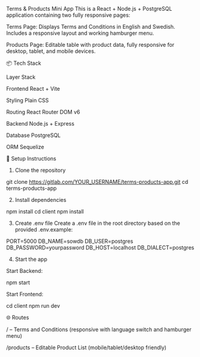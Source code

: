 Terms & Products Mini App
This is a React + Node.js + PostgreSQL application containing two fully responsive pages:


Terms Page: Displays Terms and Conditions in English and Swedish. Includes a responsive layout and working hamburger menu.

Products Page: Editable table with product data, fully responsive for desktop, tablet, and mobile devices.



📦 Tech Stack



Layer
Stack




Frontend
React + Vite


Styling
Plain CSS


Routing
React Router DOM v6


Backend
Node.js + Express


Database
PostgreSQL


ORM
Sequelize





🔧 Setup Instructions

1. Clone the repository

git clone https://gitlab.com/YOUR_USERNAME/terms-products-app.git
cd terms-products-app



2. Install dependencies

npm install
cd client
npm install



3. Create .env file
Create a .env file in the root directory based on the provided .env.example:

PORT=5000
DB_NAME=sowdb
DB_USER=postgres
DB_PASSWORD=yourpassword
DB_HOST=localhost
DB_DIALECT=postgres



4. Start the app

Start Backend:

npm start



Start Frontend:

cd client
npm run dev




🌐 Routes


/ – Terms and Conditions (responsive with language switch and hamburger menu)

/products – Editable Product List (mobile/tablet/desktop friendly)
